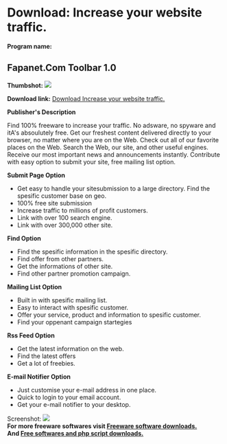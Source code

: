 # Download: Increase your website traffic.

**Program name:**

## Fapanet.Com Toolbar 1.0

  
**Thumbshot:** ![](http://www.freewarefiles.com/screenshot/fapanetbar_md.jpg)   
  
**Download link:** [Download Increase your website traffic.](http://freesoftwares.boysofts.com/FapanetCom-Toolbar_program_38755.html)  
  


**Publisher's Description**  
  


Find 100% freeware to increase your traffic. No adsware, no spyware and itA's absoulutely free. Get our freshest content delivered directly to your browser, no matter where you are on the Web. Check out all of our favorite places on the Web. Search the Web, our site, and other useful engines. Receive our most important news and announcements instantly. Contribute with easy option to submit your site, free mailing list option. 

**Submit Page Option**

  * Get easy to handle your sitesubmission to a large directory. Find the spesific customer base on geo. 
  * 100% free site submission 
  * Increase traffic to millions of profit customers. 
  * Link with over 100 search engine. 
  * Link with over 300,000 other site. 

**Find Option**

  * Find the spesific information in the spesific directory. 
  * Find offer from other partners. 
  * Get the informations of other site. 
  * Find other partner promotion campaign. 

**Mailing List Option**

  * Built in with spesific mailing list. 
  * Easy to interact with spesific customer. 
  * Offer your service, product and information to spesific customer. 
  * Find your oppenant campaign startegies 

**Rss Feed Option**

  * Get the latest information on the web. 
  * Find the latest offers 
  * Get a lot of freebies. 

**E-mail Notifier Option**

  * Just customise your e-mail address in one place. 
  * Quick to login to your email account. 
  * Get your e-mail notifier to your desktop. 

  
  
Screenshot: ![](http://www.freewarefiles.com/screenshot/fapanetbar.jpg)   
**For more freeware softwares visit [Freeware software downloads.](http://freesoftwares.boysofts.com/)**   
**And [Free softwares and php script downloads.](http://www.boysofts.com/)**
